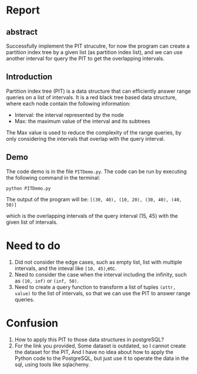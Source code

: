 # Report 

## abstract

Successfully implement the PIT strucutre, for now the program can create a partition index tree by a given list (as partition index list), and we can use another interval for query the PIT to get the overlapping intervals.  

## Introduction

Partition index tree (PIT) is a data structure that can efficiently answer range queries on a list of intervals. It is a red black tree based data structure, where each node contain the following information:

- Interval: the interval represented by the node
- Max: the maximum value of the interval and its subtrees

The Max value is used to reduce the complexity of the range queries, by only considering the intervals that overlap with the query interval.

## Demo

The code demo is in the file `PITDemo.py`. The code can be run by executing the following command in the terminal:
```
python PITDemo.py
```

The output of the program will be:
`[(30, 40), (10, 20), (30, 40), (40, 50)]`

which is the overlapping intervals of the query interval (15, 45) with the given list of intervals.

# Need to do

1. Did not consider the edge cases, such as empty list, list with multiple intervals, and the inteval like `[10, 45)`,etc.
2. Need to consider the case when the interval including the infinity, such as `(10, inf)` or `(inf, 50)`.
3. Need to create a query function to transform a list of tuples `(attr, value)` to the list of intervals, so that we can use the PIT to answer range queries.
   
# Confusion
1. How to apply this PIT to those data structures in postgreSQL?
2. For the link you provided, Some dataset is outdated, so I cannot create the dataset for the PIT, And I have no idea about how to apply the Python code to the PostgreSQL, but just use it to operate the data in the sql, using tools like sqlachemy.